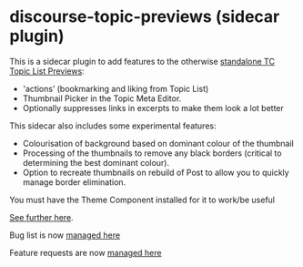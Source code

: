 # discourse-topic-previews (sidecar plugin)

This is a sidecar plugin to add features to the otherwise [standalone TC Topic List Previews](https://github.com/paviliondev/discourse-tc-topic-list-previews):

- 'actions’ (bookmarking and liking from Topic List)
- Thumbnail Picker in the Topic Meta Editor.
- Optionally suppresses links in excerpts to make them look a lot better

This sidecar also includes some experimental features:

- Colourisation of background based on dominant colour of the thumbnail
- Processing of the thumbnails to remove any black borders (critical to determining the best dominant colour).
- Option to recreate thumbnails on rebuild of Post to allow you to quickly manage border elimination.

You must have the Theme Component installed for it to work/be useful

[See further here](https://meta.discourse.org/t/topic-list-previews-theme-component/209973?u=merefield).

Bug list is now [managed here](https://thepavilion.io/tags/c/open-source/bug-reports/topic-list-previews)

Feature requests are now [managed here](https://thepavilion.io/tags/c/open-source/feature-requests/topic-list-previews)
